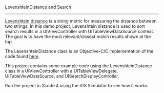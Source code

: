 LevenshteinDistance and Search
* * *

[Levenshtein distance](http://en.wikipedia.org/wiki/Levenshtein_distance) is a string metric for measuring the distance between two strings. In this demo project, Levenshtein distance is used to sort search results in a UIViewController with UITableViewDataSource context. The goal is to have the most relevant/closest match results shown at the top.

The LevenshteinDistance class is an Objective-C/C implementation of the code found [here](http://stackoverflow.com/questions/5859561/getting-the-closest-string-match).

This project contains some example code using the LevenshteinDistance class in a UIViewController with a UITableViewDelegate, UITableViewDataSource, and UISearchDisplayController.  

Run the project in Xcode 4 using the iOS Simulator to see how it works.
